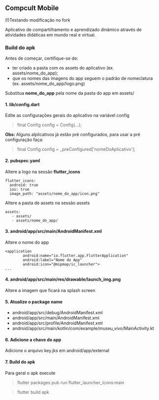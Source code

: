 ## Compcult Mobile

(!)Testando modificação no fork

Aplicativo de compartilhamento e aprendizado dinâmico através de atividades didáticas em mundo real e virtual.

### Build do apk

Antes de começar, certifique-se de:
 * ter criado a pasta com os assets do aplicativo (ex. assets/nome_do_app);
 * que os nomes das imagens do app seguem o padrão de nomeclatura (ex. assets/nome_do_app/logo.png)

Substitua **nome_do_app** pela nome da pasta do app em assets/ 

#### 1. lib/config.dart
Edite as configurações gerais do aplicativo na variável config

> final Config config = Config(...);

**Obs:** Alguns alplicativos já estão pré configurados, para usar a pré configuração faça:

> final Config config = _preConfigured['nomeDoAplicativo'];

#### 2. pubspec.yaml

Altere a logo na sessão **flutter_icons**
```
flutter_icons:
  android: true 
  ios: true
  image_path: "assets/nome_do_app/icon.png"
```
  
Altere a pasta de assets na sessão assets  
```
assets:
   - assets/
   - assets/nome_do_app/
```

#### 3. android/app/src/main/AndroidManifest.xml

Altere o nome do app
```
<application
        android:name="io.flutter.app.FlutterApplication"
        android:label="Nome do App"
        android:icon="@mipmap/ic_launcher">
...
```

#### 4. android/app/src/main/res/drawable/launch_img.png

Altere a imagem que ficará na splash screen

#### 5. Atualize o package name

 * android/app/src/debug/AndroidManifest.xml
 * android/app/src/main/AndroidManifest.xml
 * android/app/src/profile/AndroidManifest.xml
 * android/app/src/main/kotlin/com/example/museu_vivo/MainActivity.kt

 #### 6. Adicione a chave do app

Adicione o arquivo key.jks em android/app/external

#### 7. Build do apk

Para geral o apk execute

> flutter packages pub run flutter_launcher_icons:main
  
> flutter build apk